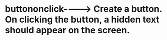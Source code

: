 # buttononclick----> Create a button. On clicking the button, a hidden text should appear on the screen.
